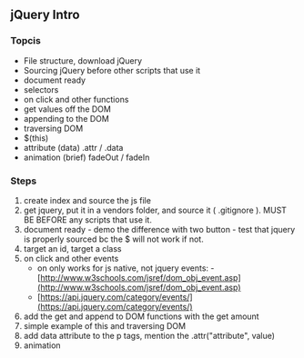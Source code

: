 ## jQuery Intro

### Topcis
- File structure, download jQuery
- Sourcing jQuery before other scripts that use it
- document ready
- selectors
- on click and other functions
- get values off the DOM
- appending to the DOM
- traversing DOM
- $(this)
- attribute (data) .attr / .data
- animation (brief) fadeOut / fadeIn

### Steps
1. create index and source the js file
2. get jquery, put it in a vendors folder, and source it ( .gitignore ). MUST BE BEFORE any scripts that use it.
3. document ready - demo the difference with two button - test that jquery is properly sourced bc the $ will not work if not.
4. target an id, target a class
5. on click and other events
	- on only works for js native, not jquery events:
	-[http://www.w3schools.com/jsref/dom_obj_event.asp](http://www.w3schools.com/jsref/dom_obj_event.asp)
	- [https://api.jquery.com/category/events/](https://api.jquery.com/category/events/)
  6. add the get and append to DOM functions with the get amount
  7. simple example of this and traversing DOM
  8. add data attribute to the p tags, mention the .attr("attribute", value)
  9. animation
